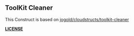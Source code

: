 ## ToolKit Cleaner

This Construct is based
on [jogold/cloudstructs/toolkit-cleaner](https://github.com/jogold/cloudstructs/tree/master/src/toolkit-cleaner)

[**LICENSE**](https://raw.githubusercontent.com/jogold/cloudstructs/master/LICENSE)